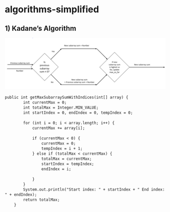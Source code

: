 # algorithms-simplified
## 1) Kadane’s Algorithm

![Sample image](https://github.com/lchimmiri/algorithms-simplified/blob/master/Kadane.PNG)

```
public int getMaxSubarraySumWithIndices(int[] array) {
		int currentMax = 0;
		int totalMax = Integer.MIN_VALUE;
		int startIndex = 0, endIndex = 0, tempIndex = 0;

		for (int i = 0; i < array.length; i++) {
			currentMax += array[i];

			if (currentMax < 0) {
				currentMax = 0;
				tempIndex = i + 1;
			} else if (totalMax < currentMax) {
				totalMax = currentMax;
				startIndex = tempIndex;
				endIndex = i;

			}
		}
		System.out.println("Start index: " + startIndex + " End index: " + endIndex);
		return totalMax;
	}
```
